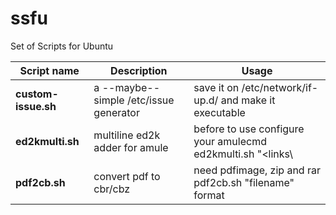 ssfu
====

Set of Scripts for Ubuntu

Script name          | Description                             | Usage
---------------------| ----------------------------------------| -------------------------------------------------------
**custom-issue.sh**  | a --maybe-- simple /etc/issue generator | save it on /etc/network/if-up.d/ and make it executable
**ed2kmulti.sh**     | multiline ed2k adder for amule          | before to use configure your amulecmd ed2kmulti.sh \"<links\
**pdf2cb.sh**        | convert pdf to cbr/cbz		       | need pdfimage, zip and rar pdf2cb.sh "filename" format
